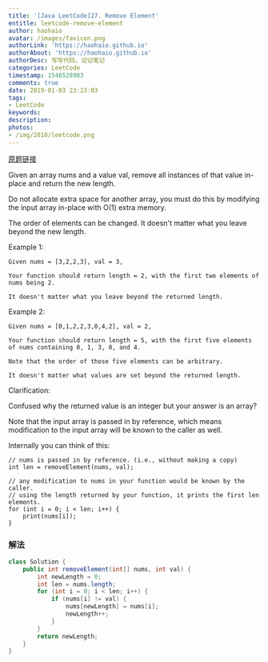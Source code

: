 ```yaml
---
title: '[Java LeetCode]27. Remove Element'
entitle: leetcode-remove-element
author: haohaio
avatar: /images/favicon.png
authorLink: 'https://haohaio.github.io'
authorAbout: 'https://haohaio.github.io'
authorDesc: 写写代码，记记笔记
categories: LeetCode
timestamp: 1546528983
comments: true
date: 2019-01-03 23:23:03
tags:
- LeetCode
keywords:
description:
photos:
- /img/2018/leetcode.png
---
```


[原题链接](https://leetcode.com/problems/remove-element/)

Given an array nums and a value val, remove all instances of that value in-place and return the new length.

Do not allocate extra space for another array, you must do this by modifying the input array in-place with O(1) extra memory.

The order of elements can be changed. It doesn't matter what you leave beyond the new length.

Example 1:

```code
Given nums = [3,2,2,3], val = 3,

Your function should return length = 2, with the first two elements of nums being 2.

It doesn't matter what you leave beyond the returned length.
```

Example 2:

```code
Given nums = [0,1,2,2,3,0,4,2], val = 2,

Your function should return length = 5, with the first five elements of nums containing 0, 1, 3, 0, and 4.

Note that the order of those five elements can be arbitrary.

It doesn't matter what values are set beyond the returned length.
```

Clarification:

Confused why the returned value is an integer but your answer is an array?

Note that the input array is passed in by reference, which means modification to the input array will be known to the caller as well.

Internally you can think of this:

```code
// nums is passed in by reference. (i.e., without making a copy)
int len = removeElement(nums, val);

// any modification to nums in your function would be known by the caller.
// using the length returned by your function, it prints the first len elements.
for (int i = 0; i < len; i++) {
    print(nums[i]);
}
```

### 解法

```java
class Solution {
    public int removeElement(int[] nums, int val) {
        int newLength = 0;
        int len = nums.length;
        for (int i = 0; i < len; i++) {
            if (nums[i] != val) {
                nums[newLength] = nums[i];
                newLength++;
            }
        }
        return newLength;
    }
}
```